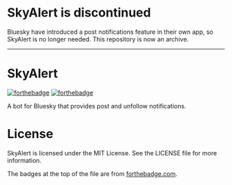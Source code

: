 # SkyAlert is discontinued
Bluesky have introduced a post notifications feature in their own app, so SkyAlert is no longer needed.
This repository is now an archive.

----------------------------------
# SkyAlert
[![forthebadge](https://forthebadge.com/images/badges/made-with-python.svg)](https://forthebadge.com)
[![forthebadge](https://forthebadge.com/images/badges/license-mit.svg)](https://forthebadge.com)

A bot for Bluesky that provides post and unfollow notifications.

# License
SkyAlert is licensed under the MIT License. See the LICENSE file for more information.

The badges at the top of the file are from [forthebadge.com](https://forthebadge.com).

